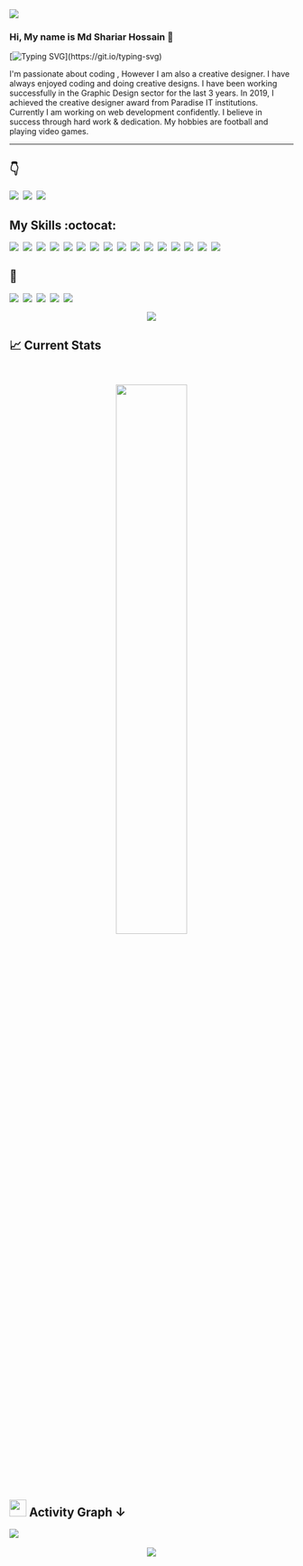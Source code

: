 <img src="https://i.ibb.co/0Dx0WYv/Github-cover.jpg](https://i.ibb.co/7rnTmr6/1654627020360.jpg"/>


### **Hi, My name is Md Shariar Hossain** :wave:
[![Typing SVG](https://readme-typing-svg.herokuapp.com?font=Fira+Code&pause=1000&color=4CF78CE6&width=435&lines=I+am+a+Web-developer..!+%26;.)](https://git.io/typing-svg)

<p>I'm passionate about coding , However I am also a creative designer. I have always enjoyed coding and doing creative designs. I have been working successfully in the Graphic Design sector for the last 3 years. In 2019, I achieved the creative designer award from Paradise IT institutions. Currently I am working on web development confidently. I believe in success through hard work & dedication.  My hobbies are football and playing video games.</p>
<hr/>


## **:point_down:**

[<img src="https://img.shields.io/badge/Facebook-1877F2?style=for-the-badge&logo=facebook&logoColor=white" />][facebook]&nbsp;
[<img src="https://img.shields.io/badge/LinkedIn-0077B5?style=for-the-badge&logo=linkedin&logoColor=white" />][linkedin]&nbsp;
[<img src="https://img.shields.io/badge/GitHub-100000?style=for-the-badge&logo=github&logoColor=white" />][instagram]&nbsp;




## **My Skills :octocat:**

<img src="https://img.shields.io/badge/html5%20-%23e34f26.svg?&style=for-the-badge&logo=html5&logoColor=white" />&nbsp;
<img src="https://img.shields.io/badge/css3%20-%231572B6.svg?&style=for-the-badge&logo=css3&logoColor=white" />&nbsp;
<img src="https://img.shields.io/badge/Tailwind_CSS-38B2AC?style=for-the-badge&logo=tailwind-css&logoColor=white"/>&nbsp;
<img src="https://img.shields.io/badge/Bootstrap-563D7C?style=for-the-badge&logo=bootstrap&logoColor=white" />&nbsp;
<img src="https://img.shields.io/badge/javascript%20-%23F7DF1E.svg?&style=for-the-badge&logo=javascript&logoColor=white" />&nbsp;
<img src="https://img.shields.io/badge/TypeScript-007ACC?style=for-the-badge&logo=typescript&logoColor=white" />&nbsp;
<img src="https://img.shields.io/badge/React-20232A?style=for-the-badge&logo=react&logoColor=61DAFB" />&nbsp;
<img src="https://img.shields.io/badge/Redux-593D88?style=for-the-badge&logo=redux&logoColor=white" />&nbsp;
<img src="https://img.shields.io/badge/Firebase-0396de?style=for-the-badge&logo=firebase&logoColor=yellow" />&nbsp;
<img src="https://img.shields.io/badge/Material--UI-0081CB?style=for-the-badge&logo=material-ui&logoColor=white" />&nbsp;
<img src="https://img.shields.io/badge/Node-43853D?style=for-the-badge&logo=node.js&logoColor=white" />&nbsp;
<img src="https://img.shields.io/badge/Express-43853D?style=for-the-badge&logo=express&logoColor=white" />&nbsp;
<img src="https://img.shields.io/badge/MongoDB-4EA94B?style=for-the-badge&logo=mongodb&logoColor=white" />&nbsp;
<img src="https://img.shields.io/badge/UI%20UX-4db5ff?style=for-the-badge&logo=&logoColor=4db5ff" />&nbsp;
<img src="https://img.shields.io/badge/Logo%20Design-5b5a5a?style=for-the-badge&logo=&logoColor=4db5ff" />&nbsp;
<img src="https://img.shields.io/badge/Brand%20Design-ff6b4e?style=for-the-badge&logo=&logoColor=4db5ff" />&nbsp;
<br/>

## **:wrench:**

<img src="https://img.shields.io/badge/Git-e94e31?style=for-the-badge&logo=git&logoColor=white" />&nbsp;
<img src="https://img.shields.io/badge/VS CODE-007ACC?style=for-the-badge&logo=visual%20studio%20code&logoColor=white" />&nbsp;
<img src="https://img.shields.io/badge/Netlify-00C7B7?style=for-the-badge&logo=netlify&logoColor=white" />&nbsp;
<img src="https://img.shields.io/badge/Heroku-430098?style=for-the-badge&logo=heroku&logoColor=white" />&nbsp;
<img src="https://img.shields.io/badge/Webpack-1b74ba?style=for-the-badge&logo=webpack&logoColor=white" />&nbsp;
<br/>

<p align="center">
  <img src="https://metrics.lecoq.io/mdnaimurrahaman?template=classic&repositories.affiliations=&base.header=0&base.activity=0&base.community=0&base.repositories=0&base.metadata=0&isocalendar=1&base=header%2C%20activity%2C%20community%2C%20repositories%2C%20metadata&base.indepth=false&base.hireable=false&isocalendar=false&isocalendar.duration=half-year&config.timezone=Asia%2FDhaka&config.octicon=true"/>
</p>

## :chart_with_upwards_trend: Current Stats

<br />

<p align="center">
  <img width="50%" src="https://github-readme-streak-stats.herokuapp.com?user=shariarhossain17&theme=prussian&hide_border=true)](https://git.io/streak-stats" />
</p>



## <img src="https://media.giphy.com/media/iY8CRBdQXODJSCERIr/giphy.gif" width="30px" height="30px"> **Activity Graph &#8595;**
 <a href="https://github.com/shariarhossain17">
  <img src="https://activity-graph.herokuapp.com/graph?username=shariarhossain17&theme=react-dark" />
 </a>
 <br/>
 
 <br clear="both">

<div align="center">
  <img src="https://visitor-badge.laobi.icu/badge?page_id=mdnaimurrahaman.mdnaimurrahaman&left_color=deepskyblue&right_color=blue"  />
</div>

###

[facebook]: https://www.facebook.com/sh.shariar17/ 'Facebook'
[linkedin]: https://www.linkedin.com/in/shariarhossain17/ 'LinkedIn'
[instagram]: https://www.instagram.com/shariar1723/ 'Instagram'


